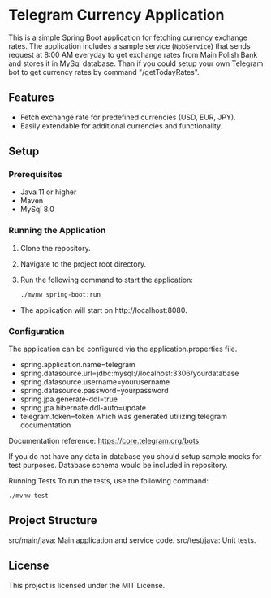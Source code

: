 # Telegram Currency Application

This is a simple Spring Boot application for fetching currency exchange rates. The application includes a sample service (`NpbService`) that sends request at 8:00 AM everyday to get exchange rates from Main Polish Bank and stores it in MySql database. Than if you could setup your own Telegram bot to get currency rates by command "/getTodayRates".

## Features

- Fetch exchange rate for predefined currencies (USD, EUR, JPY).
- Easily extendable for additional currencies and functionality.

## Setup

### Prerequisites

- Java 11 or higher
- Maven
- MySql 8.0

### Running the Application

1. Clone the repository.
2. Navigate to the project root directory.
3. Run the following command to start the application:

   ```bash
   ./mvnw spring-boot:run

- The application will start on http://localhost:8080.

### Configuration

The application can be configured via the application.properties file.

- spring.application.name=telegram
- spring.datasource.url=jdbc:mysql://localhost:3306/yourdatabase
- spring.datasource.username=yourusername
- spring.datasource.password=yourpassword
- spring.jpa.generate-ddl=true
- spring.jpa.hibernate.ddl-auto=update
- telegram.token=token which was generated utilizing telegram documentation

Documentation reference: https://core.telegram.org/bots

If you do not have any data in database you should setup sample mocks for test purposes. Database schema would be included in repository.

Running Tests
To run the tests, use the following command:

    ./mvnw test

## Project Structure

src/main/java: Main application and service code.
src/test/java: Unit tests.

## License
This project is licensed under the MIT License.

